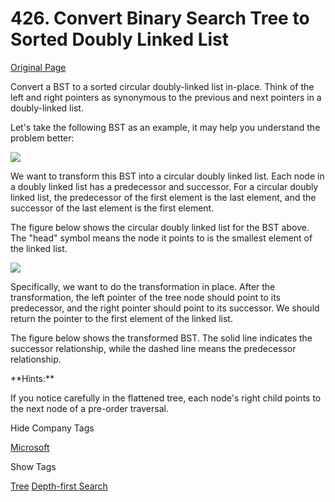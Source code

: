# 426. Convert Binary Search Tree to Sorted Doubly Linked List   
[Original Page](https://leetcode.com/problems/convert-binary-search-tree-to-sorted-doubly-linked-list/)     

Convert a BST to a sorted circular doubly-linked list in-place. Think of the left and right pointers as synonymous to the previous and next pointers in a doubly-linked list.
   
Let's take the following BST as an example, it may help you understand the problem better:  

 ![](https://assets.leetcode.com/uploads/2018/10/12/bstdlloriginalbst.png)    

We want to transform this BST into a circular doubly linked list. Each node in a doubly linked list has a predecessor and successor. For a circular doubly linked list, the predecessor of the first element is the last element, and the successor of the last element is the first element.

The figure below shows the circular doubly linked list for the BST above. The "head" symbol means the node it points to is the smallest element of the linked list.

  ![](https://assets.leetcode.com/uploads/2018/10/12/bstdllreturndll.png)     
 
Specifically, we want to do the transformation in place. After the transformation, the left pointer of the tree node should point to its predecessor, and the right pointer should point to its successor. We should return the pointer to the first element of the linked list.  

The figure below shows the transformed BST. The solid line indicates the successor relationship, while the dashed line means the predecessor relationship.  

  

<div class="spoilers" style="display: block;">**Hints:**

If you notice carefully in the flattened tree, each node's right child points to the next node of a pre-order traversal.

</div>

<div>

<div id="company_tags" class="btn btn-xs btn-warning">Hide Company Tags</div>

<span class="hidebutton" style="display: inline;">[Microsoft](/company/microsoft/)</span></div>

<div>

<div id="tags" class="btn btn-xs btn-warning">Show Tags</div>

<span class="hidebutton">[Tree](/tag/tree/) [Depth-first Search](/tag/depth-first-search/)</span></div>